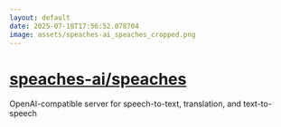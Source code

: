 ```yaml
---
layout: default
date: 2025-07-18T17:56:52.078704
image: assets/speaches-ai_speaches_cropped.png
---
```


# [speaches-ai/speaches](https://github.com/speaches-ai/speaches)

OpenAI-compatible server for speech-to-text, translation, and text-to-speech
